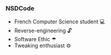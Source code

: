 ### NSDCode
- French Computer Science student 💻
- Reverse-engineering 🔓
- Software Ethic ☂
- Tweaking enthusiast ⚙
